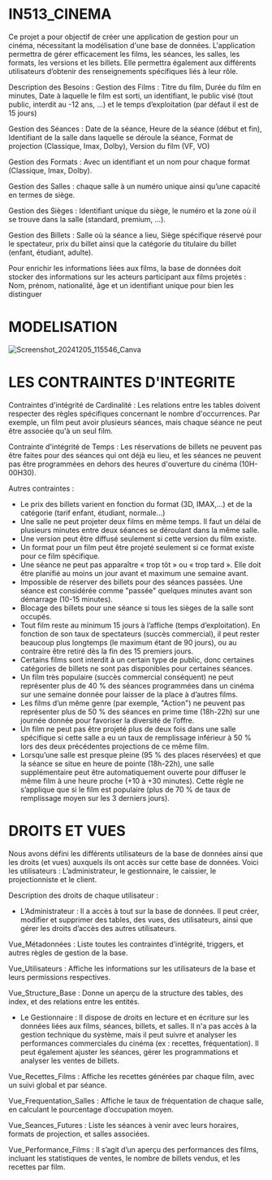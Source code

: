 # IN513_CINEMA

Ce projet a pour objectif de créer une application de gestion pour un cinéma, nécessitant la modélisation d'une base de données. L'application permettra de gérer efficacement les films, les séances, les salles, les formats, les versions et les billets. Elle permettra également aux différents utilisateurs d’obtenir des renseignements spécifiques liés à leur rôle.

Description des Besoins :
Gestion des Films : Titre du film, Durée du film en minutes, Date à laquelle le film est sorti, un identifiant, le public visé (tout public, interdit au -12 ans, …) et le temps d’exploitation (par défaut il est de 15 jours)

Gestion des Séances :  Date de la séance, Heure de la séance (début et fin), Identifiant de la salle dans laquelle se déroule la séance, Format de projection (Classique, Imax, Dolby), Version du film (VF, VO)

Gestion des Formats : Avec un identifiant et un nom pour chaque format (Classique, Imax, Dolby).

Gestion des Salles : chaque salle à un numéro unique ainsi qu’une capacité en termes de siège.

Gestion des Sièges : Identifiant unique du siège, le numéro et la zone où il se trouve dans la salle (standard, premium, …).

Gestion des Billets : Salle où la séance a lieu, Siège spécifique réservé pour le spectateur, prix du billet ainsi que la catégorie du titulaire du billet (enfant, étudiant, adulte).

Pour enrichir les informations liées aux films, la base de données doit stocker des informations sur les acteurs participant aux films projetés : Nom, prénom, nationalité, âge et un identifiant unique pour bien les distinguer

# MODELISATION 

![Screenshot_20241205_115546_Canva](https://github.com/user-attachments/assets/a506e69b-d35e-4c53-8d86-e2b6ca81fe5a)

# LES CONTRAINTES D'INTEGRITE 

Contraintes d'intégrité de Cardinalité :
Les relations entre les tables doivent respecter des règles spécifiques concernant le nombre d'occurrences. Par exemple, un film peut avoir plusieurs séances, mais chaque séance ne peut être associée qu'à un seul film.

Contrainte d'intégrité de Temps :
Les réservations de billets ne peuvent pas être faites pour des séances qui ont déjà eu lieu, et les séances ne peuvent pas être programmées en dehors des heures d'ouverture du cinéma (10H-00H30).

Autres contraintes :
- Le prix des billets varient en fonction du format (3D, IMAX,...) et de la catégorie (tarif enfant, étudiant, normale…)
- Une salle ne peut projeter deux films en même temps. Il faut un délai de plusieurs minutes entre deux séances se déroulant dans la même salle.
- Une version peut être diffusé seulement si cette version du film existe.
- Un format pour un film peut être projeté seulement si ce format existe pour ce film spécifique. 
- Une séance ne peut pas apparaître « trop tôt » ou « trop tard ». Elle doit être planifié au moins un jour avant et maximum une semaine avant.
- Impossible de réserver des billets pour des séances passées. Une séance est considérée comme "passée" quelques minutes avant son démarrage (10-15 minutes).
- Blocage des billets pour une séance si tous les sièges de la salle sont occupés. 
- Tout film reste au minimum 15 jours à l’affiche (temps d’exploitation). En fonction de son taux de spectateurs (succès commercial), il peut rester beaucoup plus longtemps (le maximum étant de 90 jours), ou au contraire être retiré dès la fin des 15 premiers jours.
- Certains films sont interdit à un certain type de public, donc certaines catégories de billets ne sont pas disponibles pour certaines séances. 
- Un film très populaire (succès commercial conséquent) ne peut représenter plus de 40 % des séances programmées dans un cinéma sur une semaine donnée pour laisser de la place à d’autres films.
- Les films d’un même genre (par exemple, "Action") ne peuvent pas représenter plus de 50 % des séances en prime time (18h-22h) sur une journée donnée pour favoriser la diversité de l’offre.
- Un film ne peut pas être projeté plus de deux fois dans une salle spécifique si cette salle a eu un taux de remplissage inférieur à 50 % lors des deux précédentes projections de ce même film.
- Lorsqu’une salle est presque pleine (95 % des places réservées) et que la séance se situe en heure de pointe (18h-22h), une salle supplémentaire peut être automatiquement ouverte pour diffuser le même film à une heure proche (+10 à +30 minutes). Cette règle ne s’applique que si le film est populaire (plus de 70 % de taux de remplissage moyen sur les 3 derniers jours).

# DROITS ET VUES 

Nous avons défini les différents utilisateurs de la base de données ainsi que les droits (et vues) auxquels ils ont accès sur cette base de données. Voici les utilisateurs : L’administrateur, le gestionnaire, le caissier, le projectionniste et le client.

Description des droits de chaque utilisateur : 

- L’Administrateur : Il a accès à tout sur la base de données. Il peut créer, modifier et supprimer des tables, des vues, des utilisateurs, ainsi que gérer les droits d’accès des autres utilisateurs.
  
Vue_Métadonnées : Liste toutes les contraintes d’intégrité, triggers, et autres règles de gestion de la base.

Vue_Utilisateurs : Affiche les informations sur les utilisateurs de la base et leurs permissions respectives.

Vue_Structure_Base : Donne un aperçu de la structure des tables, des index, et des relations entre les entités.

- Le Gestionnaire : Il dispose de droits en lecture et en écriture sur les données liées aux films, séances, billets, et salles. Il n'a pas accès à la gestion technique du système, mais il peut suivre et analyser les performances commerciales du cinéma (ex : recettes, fréquentation). Il peut également ajuster les séances, gérer les programmations et analyser les ventes de billets.
  
Vue_Recettes_Films : Affiche les recettes générées par chaque film, avec un suivi global et par séance.

Vue_Frequentation_Salles : Affiche le taux de fréquentation de chaque salle, en calculant le pourcentage d’occupation moyen.

Vue_Seances_Futures : Liste les séances à venir avec leurs horaires, formats de projection, et salles associées.

Vue_Performance_Films : Il s’agit d’un aperçu des performances des films, incluant les statistiques de ventes, le nombre de billets vendus, et les recettes par film. 


